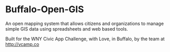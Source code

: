 Buffalo-Open-GIS
================

An open mapping system that allows citizens and organizations to manage simple GIS data using spreadsheets and web based tools.

Built for the WNY Civic App Challenge, with Love, in Buffalo, by the team at http://vcamp.co

